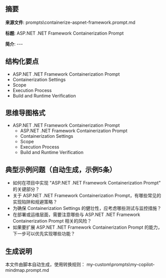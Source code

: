 ## 摘要

**来源文件**: prompts\containerize-aspnet-framework.prompt.md

**标题**: ASP.NET .NET Framework Containerization Prompt

**简介**: ---

## 结构化要点

- ASP.NET .NET Framework Containerization Prompt
- Containerization Settings
- Scope
- Execution Process
- Build and Runtime Verification

## 思维导图格式

- ASP.NET .NET Framework Containerization Prompt
  - ASP.NET .NET Framework Containerization Prompt
  - Containerization Settings
  - Scope
  - Execution Process
  - Build and Runtime Verification

## 典型示例问题（自动生成，示例5条）

- 如何在项目中实现 "ASP.NET .NET Framework Containerization Prompt" 的关键部分？
- 关于 ASP.NET .NET Framework Containerization Prompt，有哪些常见的实现陷阱和规避策略？
- 为确保 Containerization Settings 的健壮性，应考虑哪些测试与监控措施？
- 在部署或运维层面，需要注意哪些与 ASP.NET .NET Framework Containerization Prompt 相关的风险？
- 如果要扩展 ASP.NET .NET Framework Containerization Prompt 的能力，下一步可以优先实现哪些功能？

## 生成说明

本文件由脚本自动生成，使用转换规则： my-custom\prompts\my-copilot-mindmap.prompt.md
